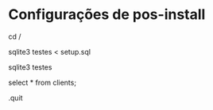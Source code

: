 # Configurações de pos-install

cd /

sqlite3 testes < setup.sql

sqlite3 testes

select * from clients;

.quit


